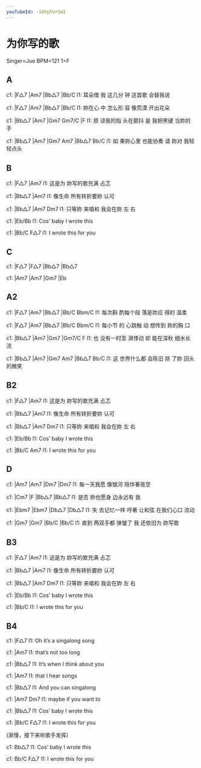```yaml
---
youTubeId: -IAhp5VrSmI
---
```


# 为你写的歌

Singer=Jue BPM=121 1=F

## A

c1: |F△7    |Am7      |Bb△7      |Bb/C
l1:   耳朵借 我 这几分 钟  这首歌 会替我说

c1: |F△7    |Am7      |Bb△7      |Bb/C
l1:   妳在心 中 怎么形 容  像荒漠 开出花朵

c1:   |Bb△7    |Am7        |Gm7      Gm7/C  |F
l1: 原 谅我的指 头在颤抖 是 我把黑键 当妳的  手

c1:   |Bb△7    |Am7        |Gm7  Am7 |Bb△7 Bb/C
l1: 如 果妳心里 也能协奏 请 妳对 我轻 轻点头

## B

c1:       |F△7         |Am7
l1: 这是为 妳写的歌充满  忐忑

c1:       |Bb△7       |Am7
l1: 像生命 所有转折要妳 认可

c1:       |Bb△7          |Am7 Dm7
l1: 只等妳 来唱和 我会在妳 左 右

c1:      |Eb/Bb
l1: Cos’  baby I wrote this

c1:   |Bb/C           F△7
l1: I  wrote this for you

## C

c1: |F△7    |F△7    |Bb△7   |Bb△7

c1: |Am7    |Am7    |Gm7    |Eb

## A2

c1: |F△7    |Am7     |Bb△7    |Bb/C Bbm/C
l1:   每次斟 酌每个段 落是妳应 得的 温柔

c1: |F△7   |Am7      |Bb△7     |Bb/C   Bbm/C
l1:  每小节 的 心跳触 动 想传到 妳的胸 口

c1:   |Bb△7     |Am7       |Gm7     |Gm7/C  F
l1: 也 没有一时澎 湃悸动 却 能在深秋 细水长 流

c1:   |Bb△7      |Am7      |Gm7  Am7  |Bb△7 Bb/C
l1: 这 世界什么都 会陈旧 除 了妳 回头  的微笑

## B2

c1:       |F△7         |Am7
l1: 这是为 妳写的歌充满  忐忑

c1:       |Bb△7       |Am7
l1: 像生命 所有转折要妳 认可

c1:       |Bb△7          |Am7 Dm7
l1: 只等妳 来唱和 我会在妳 左 右

c1:      |Eb/Bb
l1: Cos’  baby I wrote this

c1:   |Bb/C           Am7
l1: I  wrote this for you

## D

c1: |Am7          |Am7   |Dm7       |Dm7
l1:     每一天我愿 像银河 陪伴著夜空

c1:     |Cm7     |F       |Bb△7    |Bb△7
l1: 是否 妳也愿身 边永远有 我

c1:   |Ebm7      |Ebm7       |Db△7      |Db△7
l1: 失 去记忆一样 哼著 让和弦 在我们心口 流动

c1:     |Gm7     |Gm7      |Bb/C    |Bb/C
l1: 直到 两双手都 弹皱了 我 还依旧为 妳写歌

## B3

c1:       |F△7         |Am7
l1: 这是为 妳写的歌充满  忐忑

c1:       |Bb△7       |Am7
l1: 像生命 所有转折要妳 认可

c1:       |Bb△7          |Am7 Dm7
l1: 只等妳 来唱和 我会在妳 左 右

c1:      |Eb/Bb
l1: Cos’  baby I wrote this

c1:   |Bb/C
l1: I  wrote this for you

## B4

c1:          |F△7
l1: Oh it’s a singalong song

c1:           |Am7
l1: that’s not too long

c1:            |Bb△7
l1: It’s when I think about you

c1:       |Am7
l1: that I hear songs

c1:            |Bb△7
l1: And you can singalong

c1:             |Am7   Dm7
l1: maybe if you  want to

c1:     |Bb△7
l1: Cos’ baby I wrote this

c1:  |Bb/C           F△7
l1: I wrote this for you

(渐慢，接下来听歌手发挥)

c1:      Bb△7
l1: Cos’ baby I wrote this

c1:   Bb/C           F△7
l1: I wrote this for you
